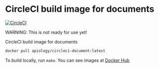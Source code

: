 # CircleCI build image for documents

[![CircleCI](https://circleci.com/gh/apiology/docker-circleci-document.svg?style=svg)](https://circleci.com/gh/apiology/docker-circleci-document)

WARNING: This is not ready for use yet!

CircleCI build image for documents

```sh
docker pull apiology/circleci-document:latest
```

To build locally, run `make`.  You can see images at
[Docker Hub](https://hub.docker.com/repository/docker/apiology/circleci-document)
